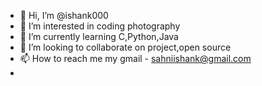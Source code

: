 - 👋 Hi, I’m @ishank000
- 👀 I’m interested in coding photography 
- 🌱 I’m currently learning C,Python,Java
- 💞️ I’m looking to collaborate on project,open source
- 📫 How to reach me my gmail - sahniishank@gmail.com
- 

<!---
ishank000/ishank000 is a ✨ special ✨ repository because its `README.md` (this file) appears on your GitHub profile.
You can click the Preview link to take a look at your changes.
--->
